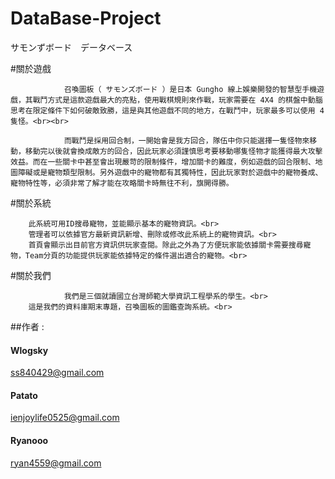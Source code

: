# DataBase-Project
サモンずボード　データベース


#關於遊戲

                召喚圖板（ サモンズボード ）是日本 Gungho 線上娛樂開發的智慧型手機遊戲，其戰鬥方式是這款遊戲最大的亮點，使用戰棋規則來作戰，玩家需要在 4X4 的棋盤中動腦思考在限定條件下如何破敵致勝，這是與其他遊戲不同的地方，在戰鬥中，玩家最多可以使用 4 隻怪。<br><br>

                而戰鬥是採用回合制，一開始會是我方回合，隊伍中你只能選擇一隻怪物來移動，移動完以後就會換成敵方的回合，因此玩家必須謹慎思考要移動哪隻怪物才能獲得最大攻擊效益。而在一些關卡中甚至會出現嚴苛的限制條件，增加關卡的難度，例如遊戲的回合限制、地圖障礙或是寵物類型限制。另外遊戲中的寵物都有其獨特性，因此玩家對於遊戲中的寵物養成、寵物特性等，必須非常了解才能在攻略關卡時無往不利，旗開得勝。

#關於系統

		此系統可用ID搜尋寵物，並能顯示基本的寵物資訊。<br>
		管理者可以依據官方最新資訊新增、刪除或修改此系統上的寵物資訊。<br>
		首頁會顯示出目前官方資訊供玩家查閱。除此之外為了方便玩家能依據關卡需要搜尋寵物，Team分頁的功能提供玩家能依據特定的條件選出適合的寵物。<br>
#關於我們

                我們是三個就讀國立台灣師範大學資訊工程學系的學生。<br>
		這是我們的資料庫期末專題，召喚圖板的圖鑑查詢系統。<br>

##作者 :
        <h4>Wlogsky</h4> ss840429@gmail.com </br>
        <h4>Patato</h4> ienjoylife0525@gmail.com </br>
        <h4>Ryanooo</h4> ryan4559@gmail.com </br>

